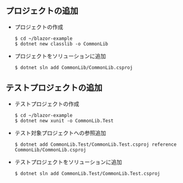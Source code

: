 ## プロジェクトの追加
- プロジェクトの作成
    ```
    $ cd ~/blazor-example
    $ dotnet new classlib -o CommonLib
    ```
- プロジェクトをソリューションに追加
    ```
    $ dotnet sln add CommonLib/CommonLib.csproj
    ```
## テストプロジェクトの追加
- テストプロジェクトの作成
    ```
    $ cd ~/blazor-example
    $ dotnet new xunit -o CommonLib.Test
    ```
- テスト対象プロジェクトへの参照追加
    ```
    $ dotnet add CommonLib.Test/CommonLib.Test.csproj reference CommonLib/CommonLib.csproj
    ```
- テストプロジェクトをソリューションに追加
    ```
    $ dotnet sln add CommonLib.Test/CommonLib.Test.csproj
    ```
